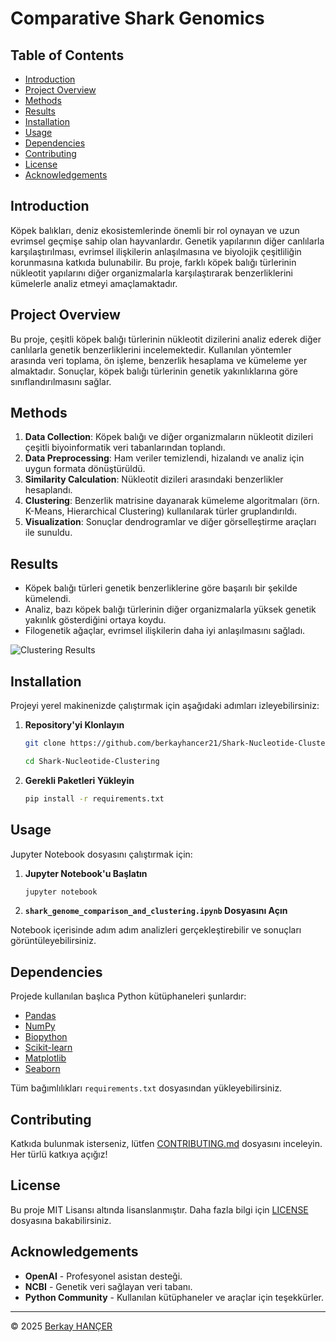 # Comparative Shark Genomics

## Table of Contents
- [Introduction](#introduction)
- [Project Overview](#project-overview)
- [Methods](#methods)
- [Results](#results)
- [Installation](#installation)
- [Usage](#usage)
- [Dependencies](#dependencies)
- [Contributing](#contributing)
- [License](#license)
- [Acknowledgements](#acknowledgements)

## Introduction

Köpek balıkları, deniz ekosistemlerinde önemli bir rol oynayan ve uzun evrimsel geçmişe sahip olan hayvanlardır. Genetik yapılarının diğer canlılarla karşılaştırılması, evrimsel ilişkilerin anlaşılmasına ve biyolojik çeşitliliğin korunmasına katkıda bulunabilir. Bu proje, farklı köpek balığı türlerinin nükleotit yapılarını diğer organizmalarla karşılaştırarak benzerliklerini kümelerle analiz etmeyi amaçlamaktadır.

## Project Overview

Bu proje, çeşitli köpek balığı türlerinin nükleotit dizilerini analiz ederek diğer canlılarla genetik benzerliklerini incelemektedir. Kullanılan yöntemler arasında veri toplama, ön işleme, benzerlik hesaplama ve kümeleme yer almaktadır. Sonuçlar, köpek balığı türlerinin genetik yakınlıklarına göre sınıflandırılmasını sağlar.

## Methods

1. **Data Collection**: Köpek balığı ve diğer organizmaların nükleotit dizileri çeşitli biyoinformatik veri tabanlarından toplandı.
2. **Data Preprocessing**: Ham veriler temizlendi, hizalandı ve analiz için uygun formata dönüştürüldü.
3. **Similarity Calculation**: Nükleotit dizileri arasındaki benzerlikler hesaplandı.
4. **Clustering**: Benzerlik matrisine dayanarak kümeleme algoritmaları (örn. K-Means, Hierarchical Clustering) kullanılarak türler gruplandırıldı.
5. **Visualization**: Sonuçlar dendrogramlar ve diğer görselleştirme araçları ile sunuldu.

## Results

- Köpek balığı türleri genetik benzerliklerine göre başarılı bir şekilde kümelendi.
- Analiz, bazı köpek balığı türlerinin diğer organizmalarla yüksek genetik yakınlık gösterdiğini ortaya koydu.
- Filogenetik ağaçlar, evrimsel ilişkilerin daha iyi anlaşılmasını sağladı.

![Clustering Results](https://example.com/clustering-results.png) <!-- Sonuç görseli ekleyebilirsiniz -->

## Installation

Projeyi yerel makinenizde çalıştırmak için aşağıdaki adımları izleyebilirsiniz:

1. **Repository'yi Klonlayın**
    ```bash
    git clone https://github.com/berkayhancer21/Shark-Nucleotide-Clustering.git

    cd Shark-Nucleotide-Clustering
    ```

2. **Gerekli Paketleri Yükleyin**
    ```bash
    pip install -r requirements.txt
    ```

## Usage

Jupyter Notebook dosyasını çalıştırmak için:

1. **Jupyter Notebook'u Başlatın**
    ```bash
    jupyter notebook
    ```

2. **`shark_genome_comparison_and_clustering.ipynb` Dosyasını Açın**

Notebook içerisinde adım adım analizleri gerçekleştirebilir ve sonuçları görüntüleyebilirsiniz.

## Dependencies

Projede kullanılan başlıca Python kütüphaneleri şunlardır:

- [Pandas](https://pandas.pydata.org/)
- [NumPy](https://numpy.org/)
- [Biopython](https://biopython.org/)
- [Scikit-learn](https://scikit-learn.org/)
- [Matplotlib](https://matplotlib.org/)
- [Seaborn](https://seaborn.pydata.org/)

Tüm bağımlılıkları `requirements.txt` dosyasından yükleyebilirsiniz.

## Contributing

Katkıda bulunmak isterseniz, lütfen [CONTRIBUTING.md](CONTRIBUTING.md) dosyasını inceleyin. Her türlü katkıya açığız!

## License

Bu proje MIT Lisansı altında lisanslanmıştır. Daha fazla bilgi için [LICENSE](LICENSE) dosyasına bakabilirsiniz.

## Acknowledgements

- **OpenAI** - Profesyonel asistan desteği.
- **NCBI** - Genetik veri sağlayan veri tabanı.
- **Python Community** - Kullanılan kütüphaneler ve araçlar için teşekkürler.

---

© 2025 [Berkay HANÇER](https://github.com/berkayhancer21)
